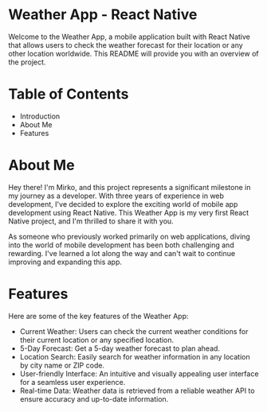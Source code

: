 # Weather App - React Native

Welcome to the Weather App, a mobile application built with React Native that allows users to check the weather forecast for their location or any other location worldwide. This README will provide you with an overview of the project.

# Table of Contents

- Introduction
- About Me
- Features

# About Me
Hey there! I'm Mirko, and this project represents a significant milestone in my journey as a developer. With three years of experience in web development, I've decided to explore the exciting world of mobile app development using React Native. This Weather App is my very first React Native project, and I'm thrilled to share it with you.

As someone who previously worked primarily on web applications, diving into the world of mobile development has been both challenging and rewarding. I've learned a lot along the way and can't wait to continue improving and expanding this app.

# Features

Here are some of the key features of the Weather App:

- Current Weather: Users can check the current weather conditions for their current location or any specified location.
- 5-Day Forecast: Get a 5-day weather forecast to plan ahead.
- Location Search: Easily search for weather information in any location by city name or ZIP code.
- User-friendly Interface: An intuitive and visually appealing user interface for a seamless user experience.
- Real-time Data: Weather data is retrieved from a reliable weather API to ensure accuracy and up-to-date information.
